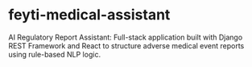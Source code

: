 # feyti-medical-assistant
AI Regulatory Report Assistant: Full-stack application built with Django REST Framework and React to structure adverse medical event reports using rule-based NLP logic.
